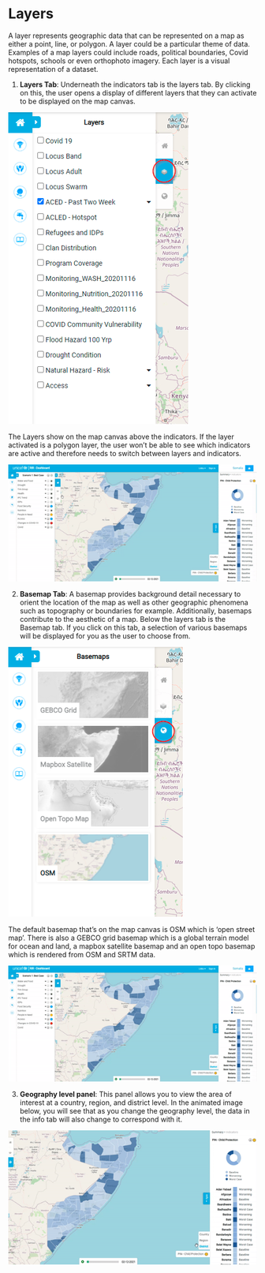 # Layers
>
A layer represents geographic data that can be represented on a map as either a point, line, or polygon. A layer could be a particular theme of data. 
Examples of a map layers could include roads, political boundaries, Covid hotspots, schools or even orthophoto imagery. Each layer is a visual representation of a dataset.
>
1.	**Layers Tab**:
Underneath the indicators tab is the layers tab. By clicking on this, the user opens a display of different layers that they can activate to be displayed on the map canvas.
>
![Layers Tab ](../img/layers-tab.png "Layers Tab")
>
The Layers show on the map canvas above the indicators. If the layer activated is a polygon layer, the user won’t be able to see which indicators are active 
and therefore needs to switch between layers and indicators. 
>
![Layers ](../img/layers.gif "Layers") 
>
>
2.	**Basemap Tab**:
A basemap provides background detail necessary to orient the location of the map as well as other geographic phenomena such as topography or boundaries for example. 
Additionally, basemaps contribute to the aesthetic of a map. Below the layers tab is the Basemap tab. If you click on this tab, a selection of various
basemaps will be displayed for you as the user to choose from.
>
![Basemap Tab ](../img/basemap-tab.png "Basemap Tab")
>
The default basemap that’s on the map canvas is OSM which is ‘open street map’. There is also a GEBCO grid basemap which is a global terrain model for ocean 
and land, a mapbox satellite basemap and an open topo basemap which is rendered from OSM and SRTM data.
>
![Basemap ](../img/basemap.gif "Basemap") 
>
>
3.	 **Geography level panel**:
This panel allows you to view the area of interest at a country, region, and district level. In the animated image below, you will see that as you change
the geography level, the data in the info tab will also change to correspond with it. 
>
![Geography Level](../img/geo-level.gif "Geography Level") 
>
>



